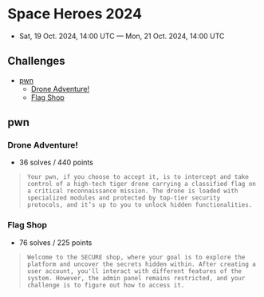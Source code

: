 # Space Heroes 2024

- Sat, 19 Oct. 2024, 14:00 UTC — Mon, 21 Oct. 2024, 14:00 UTC

## Challenges

- [pwn](#pwn)
    - [Drone Adventure!](#drone-adventure)
    - [Flag Shop](#flag-shop)

## pwn

### Drone Adventure!

- 36 solves / 440 points

> ``` Your pwn, if you choose to accept it, is to intercept and take control of a high-tech tiger drone carrying a classified flag on a critical reconnaissance mission. The drone is loaded with specialized modules and protected by top-tier security protocols, and it’s up to you to unlock hidden functionalities. ```

### Flag Shop

- 76 solves / 225 points

> ``` Welcome to the SECURE shop, where your goal is to explore the platform and uncover the secrets hidden within. After creating a user account, you'll interact with different features of the system. However, the admin panel remains restricted, and your challenge is to figure out how to access it. ```
